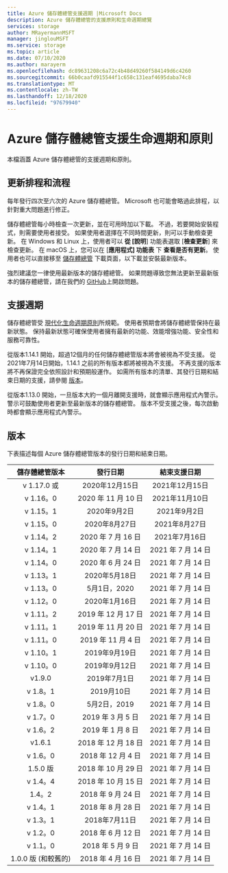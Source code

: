 ```yaml
---
title: Azure 儲存體總管支援週期 |Microsoft Docs
description: Azure 儲存體總管的支援原則和生命週期總覽
services: storage
author: MRayermannMSFT
manager: jinglouMSFT
ms.service: storage
ms.topic: article
ms.date: 07/10/2020
ms.author: marayerm
ms.openlocfilehash: dc89631208c6a72c4b48d49260f584149d6c4260
ms.sourcegitcommit: 66b0caafd915544f1c658c131eaf4695daba74c8
ms.translationtype: MT
ms.contentlocale: zh-TW
ms.lasthandoff: 12/18/2020
ms.locfileid: "97679940"
---
```

# <a name="azure-storage-explorer-support-lifecycle-and-policy"></a>Azure 儲存體總管支援生命週期和原則

本檔涵蓋 Azure 儲存體總管的支援週期和原則。

## <a name="update-schedule-and-process"></a>更新排程和流程

每年發行四次至六次的 Azure 儲存體總管。 Microsoft 也可能會略過此排程，以針對重大問題進行修正。

儲存體總管每小時檢查一次更新，並在可用時加以下載。 不過，若要開始安裝程式，則需要使用者接受。 如果使用者選擇在不同時間更新，則可以手動檢查更新。 在 Windows 和 Linux 上，使用者可以 **從 [說明**] 功能表選取 [**檢查更新**] 來檢查更新。 在 macOS 上，您可以在 [**應用程式] 功能表** 下 **查看是否有更新**。 使用者也可以直接移至 [儲存體總管](https://azure.microsoft.com/features/storage-explorer/) 下載頁面，以下載並安裝最新版本。

強烈建議您一律使用最新版本的儲存體總管。 如果問題導致您無法更新至最新版本的儲存體總管，請在我們的 [GitHub](https://github.com/microsoft/AzureStorageExplorer)上開啟問題。

## <a name="support-lifecycle"></a>支援週期

儲存體總管受 [現代化生命週期原則](https://support.microsoft.com/help/30881/modern-lifecycle-policy)所規範。 使用者預期會將儲存體總管保持在最新狀態。 保持最新狀態可確保使用者擁有最新的功能、效能增強功能、安全性和服務可靠性。

從版本1.14.1 開始，超過12個月的任何儲存體總管版本將會被視為不受支援。 從2021年7月14日開始，1.14.1 之前的所有版本都將被視為不支援。 不再支援的版本將不再保證完全依照設計和預期般運作。 如需所有版本的清單、其發行日期和結束日期的支援，請參閱 [版本](#releases)。

從版本1.13.0 開始，一旦版本大約一個月離開支援時，就會顯示應用程式內警示。 警示可鼓勵使用者更新至最新版本的儲存體總管。 版本不受支援之後，每次啟動時都會顯示應用程式內警示。

## <a name="releases"></a>版本

下表描述每個 Azure 儲存體總管版本的發行日期和結束日期。

| 儲存體總管版本  | 發行日期       | 結束支援日期 |
|:-------------------------:|:------------------:|:-------------------:|
| v 1.17.0 或                   | 2020年12月15日  | 2021年12月15日   |
| v 1.16。0                   | 2020 年 11 月 10 日  | 2021年11月10日   |
| v 1.15。1                   | 2020年9月2日  | 2021年9月2日   |
| v 1.15。0                   | 2020年8月27日    | 2021年8月27日     |
| v 1.14。2                   | 2020 年 7 月 16 日      | 2021年7月16日       |
| v 1.14。1                   | 2020 年 7 月 14 日      | 2021 年 7 月 14 日       |
| v 1.14。0                   | 2020 年 6 月 24 日      | 2021 年 7 月 14 日       |
| v 1.13。1                   | 2020年5月18日       | 2021 年 7 月 14 日       |
| v 1.13。0                   | 5月1日，2020        | 2021 年 7 月 14 日       |
| v 1.12。0                   | 2020年1月16日   | 2021 年 7 月 14 日       |
| v 1.11。2                   | 2019 年 12 月 17 日  | 2021 年 7 月 14 日       |
| v 1.11。1                   | 2019 年 11 月 20 日  | 2021 年 7 月 14 日       |
| v 1.11。0                   | 2019 年 11 月 4 日   | 2021 年 7 月 14 日       |
| v 1.10。1                   | 2019年9月19日 | 2021 年 7 月 14 日       |
| v 1.10。0                   | 2019年9月12日 | 2021 年 7 月 14 日       |
| v1.9.0                    | 2019年7月1日       | 2021 年 7 月 14 日       |
| v 1.8。1                    | 2019月10日       | 2021 年 7 月 14 日       |
| v 1.8。0                    | 5月2日，2019        | 2021 年 7 月 14 日       |
| v 1.7。0                    | 2019 年 3 月 5 日      | 2021 年 7 月 14 日       |
| v 1.6。2                    | 2019 年 1 月 8 日    | 2021 年 7 月 14 日       |
| v1.6.1                    | 2018 年 12 月 18 日  | 2021 年 7 月 14 日       |
| v 1.6。0                    | 2018 年 12 月 4 日   | 2021 年 7 月 14 日       |
| 1.5.0 版                    | 2018 年 10 月 29 日   | 2021 年 7 月 14 日       |
| v 1.4。4                    | 2018 年 10 月 15 日   | 2021 年 7 月 14 日       |
| 1.4。2                    | 2018 年 9 月 24 日 | 2021 年 7 月 14 日       |
| v 1.4。1                    | 2018 年 8 月 28 日    | 2021 年 7 月 14 日       |
| v 1.3。1                    | 2018年7月11日      | 2021 年 7 月 14 日       |
| v 1.2。0                    | 2018 年 6 月 12 日      | 2021 年 7 月 14 日       |
| v 1.1。0                    | 2018 年 5 月 9 日        | 2021 年 7 月 14 日       |
| 1.0.0 版 (和較舊的)         | 2018 年 4 月 16 日     | 2021 年 7 月 14 日       |
